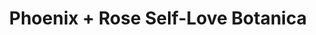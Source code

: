 ---
title: "Phoenix + Rose Self-Love Botanica"
url: /grand-rapids/phoenix-rose-self-love-botanica/
shop: Andenken
---